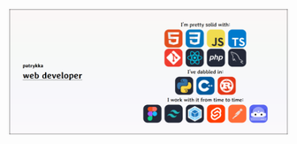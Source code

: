 <!-- Image Map Generated by http://www.image-map.net/ -->
<img src="banner.png" usemap="#image-map" />

<map name="image-map">
  <area
    target="_blank"
    alt="HTML"
    title="HTML"
    href="https://www.w3.org/html/"
    coords="826,184,740,99"
    shape="rect"
  />
  <area
    target="_blank"
    alt="CSS"
    title="CSS"
    href="https://www.w3.org/Style/CSS/Overview.en.html"
    coords="926,183,842,99"
    shape="rect"
  />
  <area
    target="_blank"
    alt="JAVASCRIPT"
    title="JAVASCRIPT"
    href="https://262.ecma-international.org/14.0/"
    coords="1026,184,940,97"
    shape="rect"
  />
  <area
    target="_blank"
    alt="TYPESCRIPT"
    title="TYPESCRIPT"
    href="https://www.typescriptlang.org/"
    coords="1042,99,1130,184"
    shape="rect"
  />
  <area
    target="_blank"
    alt="GIT"
    title="GIT"
    href="https://git-scm.com/"
    coords="740,189,826,275"
    shape="rect"
  />
  <area
    target="_blank"
    alt="REACTJS"
    title="REACTJS"
    href="https://react.dev/"
    coords="842,190,929,276"
    shape="rect"
  />
  <area
    target="_blank"
    alt="PHP"
    title="PHP"
    href="https://www.php.net/"
    coords="941,189,1028,277"
    shape="rect"
  />
  <area
    target="_blank"
    alt="MYSQL"
    title="MYSQL"
    href="https://www.mysql.com/"
    coords="1044,189,1130,277"
    shape="rect"
  />
  <area
    target="_blank"
    alt="PYTHON"
    title="PYTHON"
    href="https://www.python.org/"
    coords="789,325,875,411"
    shape="rect"
  />
  <area
    target="_blank"
    alt="C++"
    title="C++"
    href="https://isocpp.org/"
    coords="891,325,979,409"
    shape="rect"
  />
  <area
    target="_blank"
    alt="RUST"
    title="RUST"
    href="https://www.rust-lang.org/"
    coords="991,326,1079,409"
    shape="rect"
  />
  <area
    target="_blank"
    alt="FIGMA"
    title="FIGMA"
    href="https://www.figma.com/"
    coords="634,459,726,545"
    shape="rect"
  />
  <area
    target="_blank"
    alt="TAILWINDCSS"
    title="TAILWINDCSS"
    href="https://tailwindcss.com/"
    coords="740,458,828,545"
    shape="rect"
  />
  <area
    target="_blank"
    alt="WEBPACK"
    title="WEBPACK"
    href="https://webpack.js.org/"
    coords="838,459,929,545"
    shape="rect"
  />
  <area
    target="_blank"
    alt="SVELTEJS"
    title="SVELTEJS"
    href="https://svelte.dev/"
    coords="944,459,1028,546"
    shape="rect"
  />
  <area
    target="_blank"
    alt="POSTMAN"
    title="POSTMAN"
    href="https://www.postman.com/"
    coords="1044,457,1131,546"
    shape="rect"
  />
  <area
    target="_blank"
				alt="DISCORD BOTS"
				title="DISCORD BOTS"
				href="https://discord.com/developers/docs/intro"
				coords="1141,459,1232,545"
				shape="rect"
			/>
		</map>
